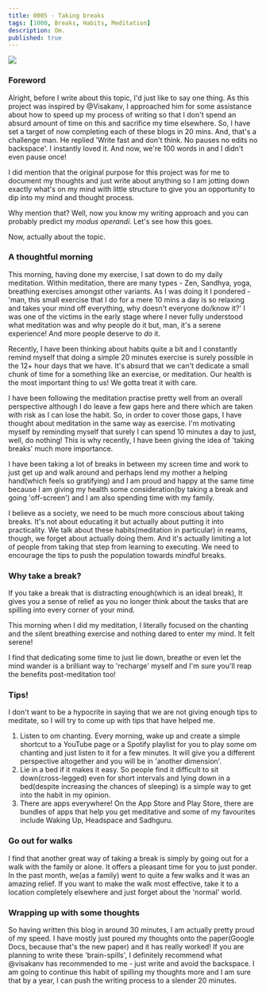 ```yaml
---
title: 0005 - Taking breaks
tags: [1000, Breaks, Habits, Meditation]
description: Om.
published: true
---
```


![](https://images.unsplash.com/photo-1522075782449-e45a34f1ddfb?ixlib=rb-1.2.1&ixid=eyJhcHBfaWQiOjEyMDd9&auto=format&fit=crop&w=1500&q=80)

### Foreword

Alright, before I write about this topic, I&#39;d just like to say one thing. As this project was inspired by @Visakanv, I approached him for some assistance about how to speed up my process of writing so that I don&#39;t spend an absurd amount of time on this and sacrifice my time elsewhere. So, I have set a target of now completing each of these blogs in 20 mins. And, that&#39;s a challenge man. He replied &#39;Write fast and don&#39;t think. No pauses no edits no backspace&#39;. I instantly loved it. And now, we&#39;re 100 words in and I didn&#39;t even pause once!

I did mention that the original purpose for this project was for me to document my thoughts and just write about anything so I am jotting down exactly what&#39;s on my mind with little structure to give you an opportunity to dip into my mind and thought process.

Why mention that? Well, now you know my writing approach and you can probably predict my _modus operandi_. Let&#39;s see how this goes.

Now, actually about the topic.

### A thoughtful morning

This morning, having done my exercise, I sat down to do my daily meditation. Within meditation, there are many types - Zen, Sandhya, yoga, breathing exercises amongst other variants. As I was doing it I pondered - &#39;man, this small exercise that I do for a mere 10 mins a day is so relaxing and takes your mind off everything, why doesn&#39;t everyone do/know it?&#39; I was one of the victims in the early stage where I never fully understood what meditation was and why people do it but, man, it&#39;s a serene experience! And more people deserve to _do_ it.

Recently, I have been thinking about habits quite a bit and I constantly remind myself that doing a simple 20 minutes exercise is surely possible in the 12+ hour days that we have. It&#39;s absurd that we can&#39;t dedicate a small chunk of time for a something like an exercise, or meditation. Our health is the most important thing to us! We gotta treat it with care.

I have been following the meditation practise pretty well from an overall perspective although I do leave a few gaps here and there which are taken with risk as I can lose the habit. So, in order to cover those gaps, I have thought about meditation in the same way as exercise. I&#39;m motivating myself by reminding myself that surely I can spend 10 minutes a day to just, well, do nothing! This is why recently, I have been giving the idea of &#39;taking breaks&#39; much more importance.

I have been taking a lot of breaks in between my screen time and work to just get up and walk around and perhaps lend my mother a helping hand(which feels so gratifying) and I am proud and happy at the same time because I am giving my health some consideration(by taking a break and going &#39;off-screen&#39;) and I am also spending time with my family.

I believe as a society, we need to be much more conscious about taking breaks. It&#39;s not about educating it but actually about putting it into practicality. We talk about these habits(meditation in particular) in reams, though, we forget about actually doing them. And it&#39;s actually limiting a lot of people from taking that step from learning to executing. We need to encourage the tips to push the population towards mindful breaks.

### Why take a break?

If you take a break that is distracting enough(which is an ideal break), It gives you a sense of relief as you no longer think about the tasks that are spilling into every corner of your mind.

This morning when I did my meditation, I literally focused on the chanting and the silent breathing exercise and nothing dared to enter my mind. It felt serene!

I find that dedicating some time to just lie down, breathe or even let the mind wander is a brilliant way to &#39;recharge&#39; myself and I&#39;m sure you&#39;ll reap the benefits post-meditation too!

### Tips!

I don&#39;t want to be a hypocrite in saying that we are not giving enough tips to meditate, so I will try to come up with tips that have helped me.

1. Listen to om chanting. Every morning, wake up and create a simple shortcut to a YouTube page or a Spotify playlist for you to play some om chanting and just listen to it for a few minutes. It will give you a different perspective altogether and you will be in &#39;another dimension&#39;.
2. Lie in a bed if it makes it easy. So people find it difficult to sit down(cross-legged) even for short intervals and lying down in a bed(despite increasing the chances of sleeping) is a simple way to get into the habit in my opinion.
3. There are apps everywhere! On the App Store and Play Store, there are bundles of apps that help you get meditative and some of my favourites include Waking Up, Headspace and Sadhguru.

### Go out for walks

I find that another great way of taking a break is simply by going out for a walk with the family or alone. It offers a pleasant time for you to just ponder. In the past month, we(as a family) went to quite a few walks and it was an amazing relief. If you want to make the walk most effective, take it to a location completely elsewhere and just forget about the &#39;normal&#39; world.

### Wrapping up with some thoughts

So having written this blog in around 30 minutes, I am actually pretty proud of my speed. I have mostly just poured my thoughts onto the paper(Google Docs, because that&#39;s the new paper) and it has really worked! If you are planning to write these &#39;brain-spills&#39;, I definitely recommend what @visakanv has recommended to me - just write and avoid the backspace. I am going to continue this habit of spilling my thoughts more and I am sure that by a year, I can push the writing process to a slender 20 minutes.